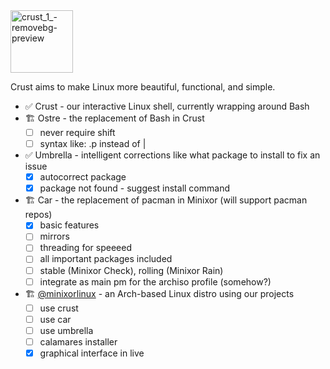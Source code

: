 <img width="100" height="100" alt="crust_1_-removebg-preview" src="https://github.com/user-attachments/assets/633da2d5-9dba-4d14-abcc-818fb8369136" />

Crust aims to make Linux more beautiful, functional, and simple.

- ✅ Crust - our interactive Linux shell, currently wrapping around Bash
- 🏗️ Ostre - the replacement of Bash in Crust
  - [ ] never require shift
  - [ ] syntax like: .p instead of |
- ✅ Umbrella - intelligent corrections like what package to install to fix an issue
  - [x] autocorrect package
  - [x] package not found - suggest install command 
- 🏗️ Car - the replacement of pacman in Minixor (will support pacman repos)
  - [x] basic features
  - [ ] mirrors
  - [ ] threading for speeeed
  - [ ] all important packages included
  - [ ] stable (Minixor Check), rolling (Minixor Rain)
  - [ ] integrate as main pm for the archiso profile (somehow?)
- 🏗️ [@minixorlinux](https://github.com/minixorlinux) - an Arch-based Linux distro using our projects
  - [ ] use crust
  - [ ] use car
  - [ ] use umbrella
  - [ ] calamares installer
  - [x] graphical interface in live
